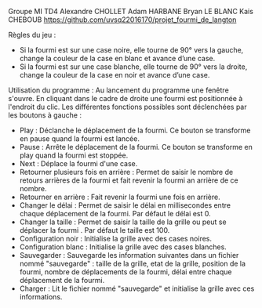 Groupe MI TD4
Alexandre CHOLLET
Adam HARBANE
Bryan LE BLANC
Kais CHEBOUB
https://github.com/uvsq22016170/projet_fourmi_de_langton

Règles du jeu :
- Si la fourmi est sur une case noire, elle tourne de 90° vers la gauche, change
  la couleur de la case en blanc et avance d’une case.
- Si la fourmi est sur une case blanche, elle tourne de 90° vers la droite,
  change la couleur de la case en noir et avance d’une case.

Utilisation du programme :
Au lancement du programme une fenêtre s'ouvre. En cliquant dans le cadre de droite une fourmi est positionnée à l'endroit du clic. 
Les différentes fonctions possibles sont déclenchées par les boutons à gauche :
   - Play : Déclanche le déplacement de la fourmi. Ce bouton se transforme en pause quand la fourmi est lancée.
   - Pause : Arrête le déplacement de la fourmi. Ce bouton se transforme en play quand la fourmi est stoppée.
   - Next : Déplace la fourmi d'une case.
   - Retourner plusieurs fois en arrière : Permet de saisir le nombre de retours arrières de la fourmi et fait revenir la fourmi an arrière de ce nombre.
   - Retourner en arrière : Fait revenir la fourmi une fois en arrière.
   - Changer le délai : Permet de saisir le délai en millisecondes entre chaque déplacement de la fourmi. Par défaut le délai est 0.
   - Changer la taille : Permet de saisir la taille de la grille ou peut se déplacer la fourmi . Par défaut le taille est 100.
   - Configuration noir : Initialise la grille avec des cases noires.
   - Configuration blanc : Initialise la grille avec des cases blanches.
   - Sauvegarder : Sauvegarde les information suivantes dans un fichier nommé "sauvegarde" : taille de la grille, etat de la grille, position de la fourmi, nombre de
     déplacements de la fourmi, délai entre chaque déplacement de la fourmi.
   - Charger : Lit le fichier nommé "sauvegarde" et initialise la grille avec ces informations.
